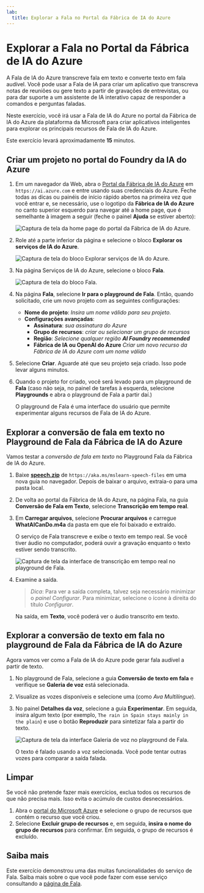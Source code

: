 ```yaml
---
lab:
  title: Explorar a Fala no Portal da Fábrica de IA do Azure
---
```


# Explorar a Fala no Portal da Fábrica de IA do Azure

A Fala de IA do Azure transcreve fala em texto e converte texto em fala audível. Você pode usar a Fala de IA para criar um aplicativo que transcreva notas de reuniões ou gere texto a partir de gravações de entrevistas, ou para dar suporte a um assistente de IA interativo capaz de responder a comandos e perguntas faladas.

Neste exercício, você irá usar a Fala de IA do Azure no portal da Fábrica de IA do Azure da plataforma da Microsoft para criar aplicativos inteligentes para explorar os principais recursos de Fala de IA do Azure. 

Este exercício levará aproximadamente **15** minutos.

## Criar um projeto no portal do Foundry da IA do Azure

1. Em um navegador da Web, abra o [Portal da Fábrica de IA do Azure](https://ai.azure.com) em `https://ai.azure.com` e entre usando suas credenciais do Azure. Feche todas as dicas ou painéis de início rápido abertos na primeira vez que você entrar e, se necessário, use o logotipo da **Fábrica de IA do Azure** no canto superior esquerdo para navegar até a home page, que é semelhante à imagem a seguir (feche o painel **Ajuda** se estiver aberto):

    ![Captura de tela da home page do portal da Fábrica de IA do Azure.](./media/ai-foundry-portal.png)

1. Role até a parte inferior da página e selecione o bloco **Explorar os serviços de IA do Azure**.

    ![Captura de tela do bloco Explorar serviços de IA do Azure.](./media/ai-services.png)

1. Na página Serviços de IA do Azure, selecione o bloco **Fala**.

    ![Captura de tela do bloco Fala.](./media/speech.png)

1. Na página **Fala**, selecione **Ir para o playground de Fala**. Então, quando solicitado, crie um novo projeto com as seguintes configurações:
    - **Nome do projeto**: *Insira um nome válido para seu projeto.*
    - **Configurações avançadas**:
        - **Assinatura**: *sua assinatura do Azure*
        - **Grupo de recursos**: *criar ou selecionar um grupo de recursos*
        - **Região**: *Selecione qualquer região **AI Foundry recommended***
        - **Fábrica de IA ou OpenAI do Azure** *Criar um novo recurso da Fábrica de IA do Azure com um nome válido*

1. Selecione **Criar**. Aguarde até que seu projeto seja criado. Isso pode levar alguns minutos.

1. Quando o projeto for criado, você será levado para um playground de **Fala** (caso não seja, no painel de tarefas à esquerda, selecione **Playgrounds** e abra o playground de Fala a partir daí.)

    O playground de Fala é uma interface do usuário que permite experimentar alguns recursos de Fala de IA do Azure.  

## Explorar a conversão de fala em texto no Playground de Fala da Fábrica de IA do Azure

Vamos testar a *conversão de fala em texto* no Playground Fala da Fábrica de IA do Azure.

1. Baixe **[speech.zip](https://aka.ms/mslearn-speech-files)** de `https://aka.ms/mslearn-speech-files` em uma nova guia no navegador. Depois de baixar o arquivo, extraia-o para uma pasta local. 

1. De volta ao portal da Fábrica de IA do Azure, na página Fala, na guia **Conversão de Fala em Texto**, selecione **Transcrição em tempo real**.

1. Em **Carregar arquivos**, selecione **Procurar arquivos** e carregue **WhatAICanDo.m4a** da pasta em que ele foi baixado e extraído.

    O serviço de Fala transcreve e exibe o texto em tempo real. Se você tiver áudio no computador, poderá ouvir a gravação enquanto o texto estiver sendo transcrito.

    ![Captura de tela da interface de transcrição em tempo real no playground de Fala.](./media/real-time-transcription.png)

1. Examine a saída. 

    >*Dica*: Para ver a saída completa, talvez seja necessário minimizar o *painel Configurar*. Para minimizar, selecione o ícone à direita do título *Configurar*.

    Na saída, em **Texto**, você poderá ver o áudio transcrito em texto.

## Explorar a conversão de texto em fala no playground de Fala da Fábrica de IA do Azure

Agora vamos ver como a Fala de IA do Azure pode gerar fala audível a partir de texto.

1. No playground de Fala, selecione a guia **Conversão de texto em fala** e verifique se **Galeria de voz** está selecionada.
1. Visualize as vozes disponíveis e selecione uma (como *Ava Multilíngue*).
1. No painel **Detalhes da voz**, selecione a guia **Experimentar**. Em seguida, insira algum texto (por exemplo, `The rain in Spain stays mainly in the plain`) e use o botão **Reproduzir** para sintetizar fala a partir do texto.

    ![Captura de tela da interface Galeria de voz no playground de Fala.](./media/voice-gallery.png)

    O texto é falado usando a voz selecionada. Você pode tentar outras vozes para comparar a saída falada.

## Limpar

Se você não pretende fazer mais exercícios, exclua todos os recursos de que não precisa mais. Isso evita o acúmulo de custos desnecessários.

1. Abra o [portal do Microsoft Azure]( https://portal.azure.com) e selecione o grupo de recursos que contém o recurso que você criou.
1. Selecione **Excluir grupo de recursos** e, em seguida, **insira o nome do grupo de recursos** para confirmar. Em seguida, o grupo de recursos é excluído.

## Saiba mais

Este exercício demonstrou uma das muitas funcionalidades do serviço de Fala. Saiba mais sobre o que você pode fazer com esse serviço consultando a [página de Fala](https://azure.microsoft.com/services/cognitive-services/speech-services).

